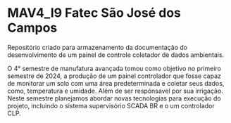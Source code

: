 # MAV4_I9 Fatec São José dos Campos

Repositório criado para armazenamento da documentação do desenvolvimento de um painel de controle coletador de dados ambientais. 

O 4° semestre de manufatura avançada tomou como objetivo no primeiro semestre de 2024, a produção de um painel controlador que fosse
capaz de monitorar um solo com uma área predeterminada e coletar seus dados, como, temperatura e umidade. Além de ser respónsavel por sua 
irrigação. Neste semestre planejamos abordar novas tecnologias para execução do projeto, incluindo o sistema supervisório SCADA BR e 
o um controlador CLP.
